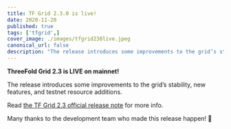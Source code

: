 ```yaml
---
title: TF Grid 2.3.0 is live!
date: 2020-11-20
published: true
tags: ['tfgrid',]
cover_image: ./images/tfgrid230live.jpeg
canonical_url: false
description: "The release introduces some improvements to the grid’s stability, new features, and testnet resource additions. You can read more within!"
---
```


**ThreeFold Grid 2.3 is LIVE on mainnet!**

The release introduces some improvements to the grid’s stability, new features, and testnet resource additions.

Read [the TF Grid 2.3 official release note](https://manual.threefold.io/#/release_notes_2.3.0) for more info.

Many thanks to the development team who made this release happen! 👏
